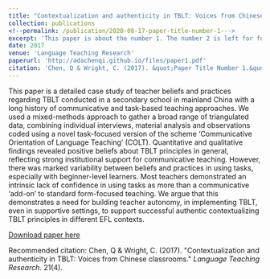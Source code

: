 ```yaml
---
title: "Contextualization and authenticity in TBLT: Voices from Chinese classrooms"
collection: publications
<!--permalink: /publication/2020-08-17-paper-title-number-1--->
excerpt: 'This paper is about the number 1. The number 2 is left for future work.'
date: 2017
venue: 'Language Teaching Research'
paperurl: 'http://adachenqi.github.io/files/paper1.pdf'
citation: 'Chen, Q & Wright, C. (2017). &quot;Paper Title Number 1.&quot; <i>Language Teaching Research</i>. 21(4).'
---
```

This paper is a detailed case study of teacher beliefs and practices regarding TBLT conducted in a secondary school in mainland China with a long history of communicative and task-based teaching approaches. We used a mixed-methods approach to gather a broad range of triangulated data, combining individual interviews, material analysis and observations coded using a novel task-focused version of the scheme ‘Communicative Orientation of Language Teaching’ (COLT). Quantitative and qualitative findings revealed positive beliefs about TBLT principles in general, reflecting strong institutional support for communicative teaching. However, there was marked variability between beliefs and practices in using tasks, especially with beginner-level learners. Most teachers demonstrated an intrinsic lack of confidence in using tasks as more than a communicative ‘add-on’ to standard form-focused teaching. We argue that this demonstrates a need for building teacher autonomy, in implementing TBLT, even in supportive settings, to support successful authentic contextualizing TBLT principles in different EFL contexts.

[Download paper here](http://adachenqi.github.io/files/paper1.pdf)

Recommended citation: Chen, Q & Wright, C. (2017). "Contextualization and authenticity in TBLT: Voices from Chinese classrooms." <i>Language Teaching Research</i>. 21(4).
